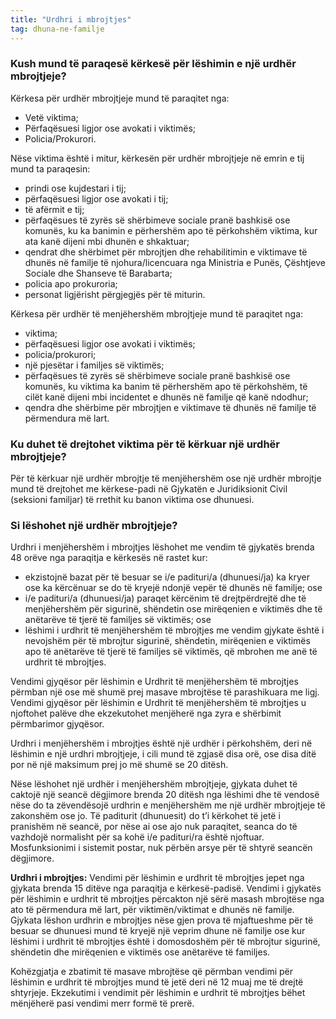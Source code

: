 ```yaml
---
title: "Urdhri i mbrojtjes"
tag: dhuna-ne-familje
---
```


### Kush mund të paraqesë kërkesë për lëshimin e një urdhër mbrojtjeje?

Kërkesa për urdhër mbrojtjeje mund të paraqitet nga:

* Vetë viktima;
* Përfaqësuesi ligjor ose avokati i viktimës;
* Policia/Prokurori.

Nëse viktima është i mitur, kërkesën për urdhër mbrojtjeje në emrin e tij mund ta paraqesin:

* prindi ose kujdestari i tij;
* përfaqësuesi ligjor ose avokati i tij;
* të afërmit e tij;
* përfaqësues të zyrës së shërbimeve sociale pranë bashkisë ose komunës, ku ka banimin e përhershëm apo të përkohshëm viktima, kur ata kanë dijeni mbi dhunën e shkaktuar;
* qendrat dhe shërbimet për mbrojtjen dhe rehabilitimin e viktimave të dhunës në familje të njohura/licencuara nga Ministria e Punës, Çështjeve Sociale dhe Shanseve të Barabarta;
* policia apo prokuroria;
* personat ligjërisht përgjegjës për të miturin.

Kërkesa për urdhër të menjëhershëm mbrojtjeje mund të paraqitet nga:

* viktima;
* përfaqësuesi ligjor ose avokati i viktimës;
* policia/prokurori;
* një pjesëtar i familjes së viktimës;
* përfaqësues të zyrës së shërbimeve sociale pranë bashkisë ose komunës, ku viktima ka banim të përhershëm apo të përkohshëm, të cilët kanë dijeni mbi incidentet e dhunës në familje që kanë ndodhur;
* qendra dhe shërbime për mbrojtjen e viktimave të dhunës në familje të përmendura më lart.

### Ku duhet të drejtohet viktima për të kërkuar një urdhër mbrojtjeje?

Për të kërkuar një urdhër mbrojtje të menjëhershëm ose një urdhër mbrojtje mund të drejtohet me kërkese-padi në Gjykatën e Juridiksionit Civil (seksioni familjar) të rrethit ku banon viktima ose dhunuesi.

### Si lëshohet një urdhër mbrojtjeje?

Urdhri i menjëhershëm i mbrojtjes lëshohet me vendim të gjykatës brenda 48 orëve nga paraqitja e kërkesës në rastet kur:

* ekzistojnë bazat për të besuar se i/e padituri/a (dhunuesi/ja) ka kryer ose ka kërcënuar se do të kryejë ndonjë vepër të dhunës në familje; ose
* i/e padituri/a (dhunuesi/ja) paraqet kërcënim të drejtpërdrejtë dhe të menjëhershëm për sigurinë, shëndetin ose mirëqenien e viktimës dhe të anëtarëve të tjerë të familjes së viktimës; ose
* lëshimi i urdhrit të menjëhershëm të mbrojtjes me vendim gjykate është i nevojshëm për të mbrojtur sigurinë, shëndetin, mirëqenien e viktimës apo të anëtarëve të tjerë të familjes së viktimës, që mbrohen me anë të urdhrit të mbrojtjes.

Vendimi gjyqësor për lëshimin e Urdhrit të menjëhershëm të mbrojtjes përmban një ose më shumë prej masave mbrojtëse të parashikuara me ligj. Vendimi gjyqësor për lëshimin e Urdhrit të menjëhershëm të mbrojtjes u njoftohet palëve dhe ekzekutohet menjëherë nga zyra e shërbimit përmbarimor gjyqësor.

Urdhri i menjëhershëm i mbrojtjes është një urdhër i përkohshëm, deri në lëshimin e një urdhri mbrojtjeje, i cili mund të zgjasë disa orë, ose disa ditë por në një maksimum prej jo më shumë se 20 ditësh.

Nëse lëshohet një urdhër i menjëhershëm mbrojtjeje, gjykata duhet të caktojë një seancë dëgjimore brenda 20 ditësh nga lëshimi dhe të vendosë nëse do ta zëvendësojë urdhrin e menjëhershëm me një urdhër mbrojtjeje të zakonshëm ose jo. Të paditurit (dhunuesit) do t’i kërkohet të jetë i pranishëm në seancë, por nëse ai ose ajo nuk paraqitet, seanca do të vazhdojë normalisht për sa kohë i/e padituri/ra është njoftuar. Mosfunksionimi i sistemit postar, nuk përbën arsye për të shtyrë seancën dëgjimore.

**Urdhri i mbrojtjes:** Vendimi për lëshimin e urdhrit të mbrojtjes jepet nga gjykata brenda 15 ditëve nga paraqitja e kërkesë-padisë. Vendimi i gjykatës për lëshimin e urdhrit të mbrojtjes përcakton një sërë masash mbrojtëse nga ato të përmendura më lart, për viktimën/viktimat e dhunës në familje. Gjykata lëshon urdhrin e mbrojtjes nëse gjen prova të mjaftueshme për të besuar se dhunuesi mund të kryejë një veprim dhune në familje ose kur lëshimi i urdhrit të mbrojtjes është i domosdoshëm për të mbrojtur sigurinë, shëndetin dhe mirëqenien e viktimës ose anëtarëve të familjes.

Kohëzgjatja e zbatimit të masave mbrojtëse që përmban vendimi për lëshimin e urdhrit të mbrojtjes mund të jetë deri në 12 muaj me të drejtë shtyrjeje. Ekzekutimi i vendimit për lëshimin e urdhrit të mbrojtjes bëhet mënjëherë pasi vendimi merr formë të prerë.
